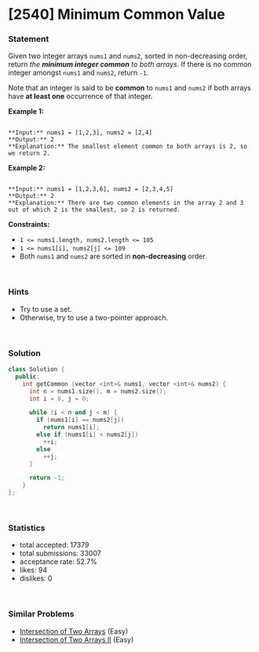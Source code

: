 # [2540] Minimum Common Value



### Statement

Given two integer arrays `nums1` and `nums2`, sorted in non-decreasing order, return *the **minimum integer common** to both arrays*. If there is no common integer amongst `nums1` and `nums2`, return `-1`.

Note that an integer is said to be **common** to `nums1` and `nums2` if both arrays have **at least one** occurrence of that integer.


**Example 1:**

```

**Input:** nums1 = [1,2,3], nums2 = [2,4]
**Output:** 2
**Explanation:** The smallest element common to both arrays is 2, so we return 2.

```

**Example 2:**

```

**Input:** nums1 = [1,2,3,6], nums2 = [2,3,4,5]
**Output:** 2
**Explanation:** There are two common elements in the array 2 and 3 out of which 2 is the smallest, so 2 is returned.

```

**Constraints:**
* `1 <= nums1.length, nums2.length <= 105`
* `1 <= nums1[i], nums2[j] <= 109`
* Both `nums1` and `nums2` are sorted in **non-decreasing** order.


<br>

### Hints

- Try to use a set.
- Otherwise, try to use a two-pointer approach.

<br>

### Solution

```cpp
class Solution {
  public:
    int getCommon (vector <int>& nums1, vector <int>& nums2) {
      int n = nums1.size(), m = nums2.size();
      int i = 0, j = 0;

      while (i < n and j < m) {
        if (nums1[i] == nums2[j])
          return nums1[i];
        else if (nums1[i] < nums2[j])
          ++i;
        else
          ++j;
      }

      return -1;
    }
};
```

<br>

### Statistics

- total accepted: 17379
- total submissions: 33007
- acceptance rate: 52.7%
- likes: 94
- dislikes: 0

<br>

### Similar Problems

- [Intersection of Two Arrays](https://leetcode.com/problems/intersection-of-two-arrays) (Easy)
- [Intersection of Two Arrays II](https://leetcode.com/problems/intersection-of-two-arrays-ii) (Easy)
